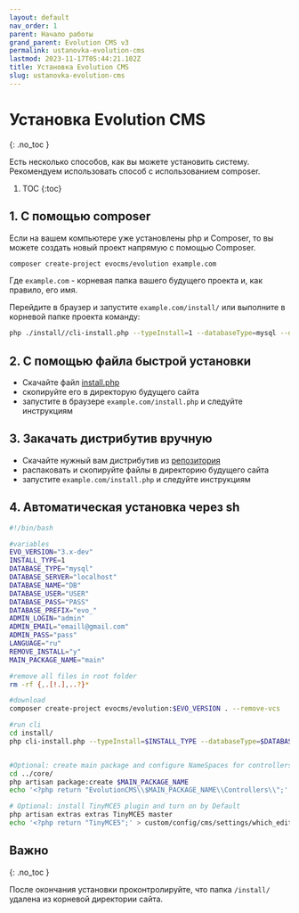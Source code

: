 ```yaml
---
layout: default
nav_order: 1
parent: Начало работы
grand_parent: Evolution CMS v3
permalink: ustanovka-evolution-cms
lastmod: 2023-11-17T05:44:21.102Z
title: Установка Evolution CMS
slug: ustanovka-evolution-cms
---
```


# Установка Evolution CMS
{: .no_toc }

Есть несколько способов, как вы можете установить систему. Рекомендуем использовать способ с использованием composer.

<!-- 1. [С помощью composer](#section1)
2. [С помощью файла быстрой установки](#section2)
3. [Закачать дистрибутив вручную](#section3)
4. [Автоматическая установка через sh](#section4) -->

1. TOC
{:toc}

## 1. С помощью composer <a name="section1"></a>

Если на вашем компьютере уже установлены php и Composer, то вы можете создать новый проект напрямую с помощью Composer.

```bash
composer create-project evocms/evolution example.com
```

Где `example.com` - корневая папка вашего будущего проекта и, как правило, его имя.

Перейдите в браузер и запустите `example.com/install/` или выполните в корневой папке проекта команду:

```bash
php ./install//cli-install.php --typeInstall=1 --databaseType=mysql --databaseServer=localhost --database=db_name --databaseUser=db_user --databasePassword=db_password  --tablePrefix=evo_ --cmsAdmin=admin --cmsAdminEmail=admin@example.com --cmsPassword=123456 --language=ru --removeInstall=y
```

## 2. С помощью файла быстрой установки  <a name="section2"></a>

- Скачайте файл [install.php](https://github.com/evocms-community/installer/blob/master/install.php)
- скопируйте его в директорую будущего сайта
- запустите в браузере `example.com/install.php` и следуйте инструкциям

## 3. Закачать дистрибутив вручную  <a name="section3"></a>

- Скачайте нужный вам дистрибутив из [репозитория](https://github.com/evocms-community/evolution/releases)
- распаковать и скопируйте файлы в директорию будущего сайта
- запустите `example.com/install.php` и следуйте инструкциям

## 4. Автоматическая установка через sh  <a name="section4"></a>

```bash
#!/bin/bash

#variables
EVO_VERSION="3.x-dev"
INSTALL_TYPE=1
DATABASE_TYPE="mysql"
DATABASE_SERVER="localhost"
DATABASE_NAME="DB"
DATABASE_USER="USER"
DATABASE_PASS="PASS"
DATABASE_PREFIX="evo_"
ADMIN_LOGIN="admin"
ADMIN_EMAIL="emaill@gmail.com"
ADMIN_PASS="pass"
LANGUAGE="ru"
REMOVE_INSTALL="y"
MAIN_PACKAGE_NAME="main"

#remove all files in root folder
rm -rf {,.[!.],..?}*

#download
composer create-project evocms/evolution:$EVO_VERSION . --remove-vcs

#run cli
cd install/
php cli-install.php --typeInstall=$INSTALL_TYPE --databaseType=$DATABASE_TYPE --databaseServer=$DATABASE_SERVER --database=$DATABASE_NAME --databaseUser=$DATABASE_USER --databasePassword=$DATABASE_PASS  --tablePrefix=$DATABASE_PREFIX --cmsAdmin=$ADMIN_LOGIN --cmsAdminEmail=$ADMIN_EMAIL --cmsPassword=$ADMIN_PASS --language=$LANGUAGE --removeInstall=$REMOVE_INSTALL


#Optional: create main package and configure NameSpaces for controllers
cd ../core/
php artisan package:create $MAIN_PACKAGE_NAME
echo '<?php return "EvolutionCMS\\$MAIN_PACKAGE_NAME\\Controllers\\";' > custom/config/cms/settings/ControllerNamespace.php

# Optional: install TinyMCE5 plugin and turn on by Default
php artisan extras extras TinyMCE5 master
echo '<?php return "TinyMCE5";' > custom/config/cms/settings/which_editor.php
```

## Важно
{: .no_toc }

После окончания установки проконтролируйте, что папка `/install/` удалена из корневой директории сайта.
